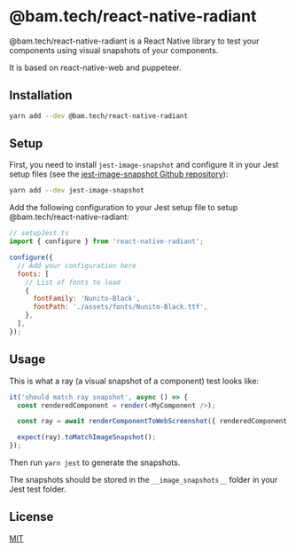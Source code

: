 # @bam.tech/react-native-radiant

@bam.tech/react-native-radiant is a React Native library to test your components using visual snapshots of your components.

It is based on react-native-web and puppeteer.

## Installation

```bash
yarn add --dev @bam.tech/react-native-radiant
```

## Setup

First, you need to install `jest-image-snapshot` and configure it in your Jest setup files (see the [jest-image-snapshot Github repository](https://github.com/americanexpress/jest-image-snapshot)):

```bash
yarn add --dev jest-image-snapshot
```

Add the following configuration to your Jest setup file to setup @bam.tech/react-native-radiant:

```javascript
// setupJest.ts
import { configure } from 'react-native-radiant';

configure({
  // Add your configuration here
  fonts: [
    // List of fonts to load
    {
      fontFamily: 'Nunito-Black',
      fontPath: './assets/fonts/Nunito-Black.ttf',
    },
  ],
});
```

## Usage

This is what a ray (a visual snapshot of a component) test looks like:

```javascript
it('should match ray snapshot', async () => {
  const renderedComponent = render(<MyComponent />);

  const ray = await renderComponentToWebScreenshot({ renderedComponent });

  expect(ray).toMatchImageSnapshot();
});
```

Then run `yarn jest` to generate the snapshots.

The snapshots should be stored in the `__image_snapshots__` folder in your Jest test folder.

## License

[MIT](./LICENSE)
